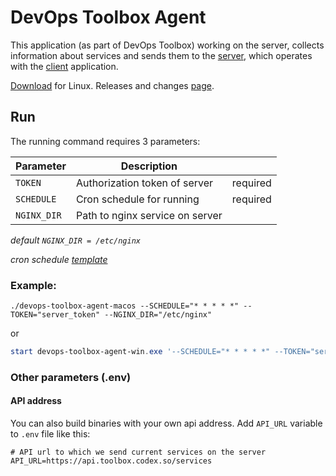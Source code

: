 # DevOps Toolbox Agent
This application (as part of DevOps Toolbox) working on the server, collects information about services and sends them to the [server](https://github.com/codex-team/devops-toolbox-api), which operates with the [client](https://github.com/codex-team/devops-toolbox-app) application.

[Download](https://github.com/codex-team/devops-toolbox-agent/releases/latest/download/devops-toolbox-agent) for Linux. 
Releases and changes [page](https://github.com/codex-team/devops-toolbox-agent/releases/latest).


## Run

The running command requires 3 parameters:

Parameter  | Description | |
-----------|-------------|------------
`TOKEN`    | Authorization token of server | required
`SCHEDULE` | Cron schedule for running | required
`NGINX_DIR`| Path to nginx service on server |

*default ```NGINX_DIR = /etc/nginx```*

*cron schedule [template](https://crontab.guru)* 
### Example:

```shell
./devops-toolbox-agent-macos --SCHEDULE="* * * * *" --TOKEN="server_token" --NGINX_DIR="/etc/nginx"
```
or  
```powershell
start devops-toolbox-agent-win.exe '--SCHEDULE="* * * * *" --TOKEN="server_token" --NGINX_DIR="./"'
```

### Other parameters (.env)

#### API address

You can also build binaries with your own api address. Add `API_URL` variable to `.env` file like this:
```dotenv
# API url to which we send current services on the server
API_URL=https://api.toolbox.codex.so/services
```
